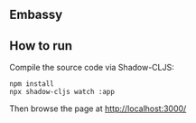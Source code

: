 ## Embassy

## How to run

Compile the source code via Shadow-CLJS:

```shell
npm install
npx shadow-cljs watch :app
```

Then browse the page at [http://localhost:3000/](http://localhost:3000/)
